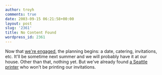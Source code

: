 ```yaml
---
author: troyh
comments: true
date: 2003-09-15 06:21:58+00:00
layout: post
slug: '2361'
title: No Content Found
wordpress_id: 2361
---
```


Now that [we're engaged](/archives/2003/09/001696.php#001696), the planning begins: a date, catering, invitations, etc. It'll be sometime next summer and we will probably have it at our house. Other than that, nothing yet. But we've already found [a Seattle printer](http://citizenrob.blogspot.com/) who won't be printing our invitations.
